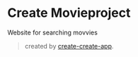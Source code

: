 # Create Movieproject

Website for searching movvies

> created by [create-create-app](https://github.com/uetchy/create-create-app).
